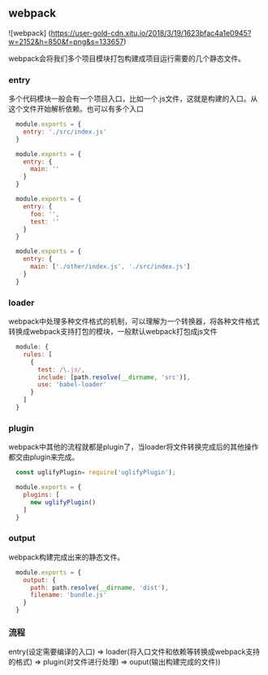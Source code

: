 ## webpack

![webpack] (https://user-gold-cdn.xitu.io/2018/3/19/1623bfac4a1e0945?w=2152&h=850&f=png&s=133657)

webpack会将我们多个项目模块打包构建成项目运行需要的几个静态文件。

### entry

多个代码模块一般会有一个项目入口，比如一个.js文件，这就是构建的入口。从这个文件开始解析依赖。也可以有多个入口

```javascript
  module.exports = {
    entry: './src/index.js'
  }

  module.exports = {
    entry: {
      main: ''
    }
  }

  module.exports = {
    entry: {
      foo: '',
      test: ''
    }
  }

  module.exports = {
    entry: {
      main: ['./other/index.js', './src/index.js']
    }
  }
```

### loader

webpack中处理多种文件格式的机制，可以理解为一个转换器，将各种文件格式转换成webpack支持打包的模块，一般默认webpack打包成js文件

```javascript
  module: {
    rules: [
      {
        test: /\.js/,
        include: [path.resolve(__dirname, 'src')],
        use: 'babel-loader'
      }
    ]
  }
```

### plugin

webpack中其他的流程就都是plugin了，当loader将文件转换完成后的其他操作都交由plugin来完成。

```javascript
  const uglifyPlugin= require('uglifyPlugin');

  module.exports = {
    plugins: [
      new uglifyPlugin()
    ]
  }
```

### output

webpack构建完成出来的静态文件。

```javascript
  module.exports = {
    output: {
      path: path.resolve(__dirname, 'dist'),
      filename: 'bundle.js'
    }
  }
```

### 流程

entry(设定需要编译的入口) => loader(将入口文件和依赖等转换成webpack支持的格式) => plugin(对文件进行处理) => ouput(输出构建完成的文件))